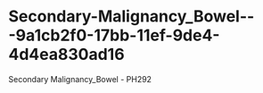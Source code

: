 # Secondary-Malignancy_Bowel---9a1cb2f0-17bb-11ef-9de4-4d4ea830ad16
Secondary Malignancy_Bowel - PH292
